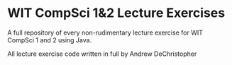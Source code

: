 # WIT CompSci 1&2 Lecture Exercises
A full repository of every non-rudimentary lecture exercise for WIT CompSci 1 and 2 using Java.

All lecture exercise code written in full by Andrew DeChristopher
